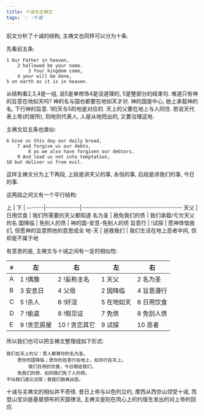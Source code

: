 ```yaml
---
title: 十诫与主祷文
tags: '☆ :十诫'
---
```


前文分析了十诫的结构, 主祷文也同样可以分为十条.

先看前五条:

    1 Our Father in heaven,
        2 ​​​​​​​hallowed be your name. ​​​
            ​​​​​​​​3 Your kingdom come,
        ​​​​​​​4 your will be done,
    ​​​​​​​5 on earth as it is in heaven.

从结构看2,3,4是一组, 说5是单修饰4是没道理的, 5是整部分的结束句. 难道只有神的旨意在地如天吗? 神的名与国也都要在地如天才对. 神的国是中心, 她上承载神的名, 下行神的旨意. 1的天与5的地是对应的. 天上的父要在地上与人同住. 若说天代表上帝(的居所), 则地则代表人, 人是从地而出的, 又要治理这地.

<!-- 而十诫前五条同样有:

    1 !偶像
        2 !妄称主名
            3 安息日
        4 孝敬父母
    5 !杀人

安息日对应神的国, 而主的名首先承载在父母身上. 1中是不可雕刻偶像(image), 而5中的人正是上帝的形象(image), 1是禁止人用别的形象代替神, 而5是禁止人毁坏神的形象. 1中是天上的形象, 2是地上的形象, 这与主祷文是何其相似.

所以, 前文对主祷文的划分是合理的. 这并非说主祷文要分为十条, 而是说其有这样的结构.

既然前五条是对称结构, 那后五条呢?

    6 不可奸淫
        7 不可偷盗
            8 不可作假见证陷害人
        9 不可贪恋人的房屋
    10 也不可贪恋人的妻子, 仆, 婢, 牛, 驴, 并他一切所有的

10似乎是6的原因/动机, 因为贪恋人的妻子才会奸淫吧. 9/7类似, 贪恋房屋而偷盗. 8是行动与内心交汇的地方--嘴巴.

有趣的是1-5与6-10之间似乎也有对应关系:

上          | 下                       |
------------|--------------------------|---------------------
1 !偶像     | 6 不可奸淫               | 淫乱与偶像是相关的
2 !妄称主名 | 7 不可偷盗               | 虚载主名就是偷窃上帝
3 安息日    | 8 不可作假见证陷害人     | 害人与安息日是相悖的
4 孝敬父母  | 9 不可贪恋人的房屋       | 父母是子女的房屋?
5 !杀人     | 10 也不可贪恋人的妻子... | 杀人越货? -->

主祷文后五条也类似:

    ​​​​​​​​6 Give us this day our daily bread,
        ​​​​​​7 ​​and forgive us our debts,
            ​​​​8 ​​​as we also have forgiven our debtors. ​​​
        ​​​​​​​​9 And lead us not into temptation,
    ​​​​​​​10 but deliver us from evil. ​​​

这样主祷文分为上下两段, 上段是讲天父的事, 永恒的事, 后段是讲我们的事, 今日的事.

这两段之间又有一个平行结构:

上     | 下           |
-------|--------------|-----------------------------------------
天父   | 日用饮食     | 我们所需要的天父都知道
名为圣 | 赦免我们的债 | 我们承载/亏欠天父的名
国降临 | 免别人的债   | 神的国-安息-免别人的债
旨意行 | !试探        | 愿神体恤我们, 但愿神的旨意照他的意思成全
地-天  | 拯救我们     | 我们生活在地上恶者中间, 但却是不属于地

有意思的是, 主祷文与十诫之间有一定的相似性:

x | 左          | 右            | 左         | 右
--|-------------|---------------|------------|-----------
A | 1 !偶像     | 2 !妄称主名   | 1 天父     | 2 名为圣
B | 3 安息日    | 4 父母        | 2 国降临   | 4 旨意遵行
C | 5 !杀人     | 6 !奸淫       | 5 在地如天 | 6 日用饮食
D | 7 !偷盗     | 8 !假见证     | 7 免债     | 8 免别人债
E | 9 !贪恋房屋 | 10 ! 贪恋其它 | 9 试探     | 10 恶者


所以我们也可以把主祷文整理成如下形式:

    我们在天上的父：愿人都尊你的名为圣。
        愿你的国降临；愿你的旨意行在地上，如同行在天上。
            我们日用的饮食，今日赐给我们。
        免我们的债，如同我们免了人的债。
    不叫我们遇见试探；救我们脱离凶恶。


十诫与主祷文的相似并不奇怪. 昔日上帝与以色列立约, 摩西从西奈山领受十诫, 而登山宝训是基督颁布的天国律法, 主祷文是刻在肉心上的约版生发出的对上帝的回应.


<!-- 那么, 该如何看待前文的左右结构与本文的上下结构呢? 这两者是从不同的角度来看的. 我们分类的时候可以按照颜色分也可以按照材料分, 人可以分为男女也可以分为老中青. 角度不同自然结果不同, 但这两角度都值得更多的揣摩.

这两种结构都建立在一个共同的基础上, 就是奥古斯丁式的对十诫的划分. 当下流行的十诫分法则把这优雅而威严的结构破坏掉了, 同时毁掉的是其所承载的丰富内涵.

当代教会倾向于认为祷告是很随意的, 是以感情为主的, 而律法是冷酷无情的. 但从本文的视角来看, 既然主祷文与十诫是对应关系, 则两者就犹如是一枚硬币的两面了, 又好比是磁铁的两极, 两者看似南辕北辙, 实则是心意相通互为表里的. 如果在实践上将祷告与律法割裂开来, 甚至是对立起来, 是与主祷文的教导背道而驰的. -->
